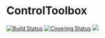 # ControlToolbox

[gh-ci-img]: https://github.com/control-toolbox/ControlToolbox.jl/actions/workflows/CI.yml/badge.svg?branch=main
[gh-ci-url]: https://github.com/control-toolbox/ControlToolbox.jl/actions/workflows/CI.yml?query=branch%3Amain

[gh-co-img]: https://codecov.io/gh/control-toolbox/ControlToolbox.jl/branch/main/graph/badge.svg?token=YM5YQQUSO3
[gh-co-url]: https://codecov.io/gh/control-toolbox/ControlToolbox.jl

[![Build Status][gh-ci-img]][gh-ci-url] 
[![Covering Status][gh-co-img]][gh-co-url]
[![](https://img.shields.io/badge/docs-stable-blue.svg)](http://control-toolbox.github.io/ControlToolbox.jl)
